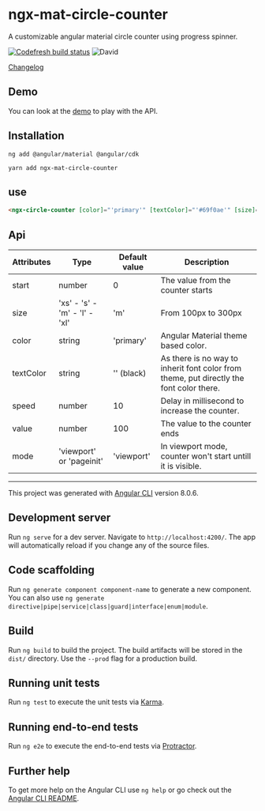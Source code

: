 # ngx-mat-circle-counter

A customizable angular material circle counter using progress spinner.

[![Codefresh build status]( https://g.codefresh.io/api/badges/pipeline/fbaldo31/ngx-mat-circle-counter%2Fngx-mat-circle-counter?key=eyJhbGciOiJIUzI1NiJ9.NWM2MTFjNmMxMmE5NTYyZTZhYWQ3YTRl.S6H0kL3RuTkulI3shIONacgTBojrmumEo9peBrC4buw&type=cf-1)]( https%3A%2F%2Fg.codefresh.io%2Fpipelines%2Fngx-mat-circle-counter%2Fbuilds%3Ffilter%3Dtrigger%3Abuild~Build%3Bpipeline%3A5e55724894419c47b158c8fd~ngx-mat-circle-counter) ![David](https://img.shields.io/david/fbaldo31/ngx-mat-circle-counter.svg)

[Changelog](https://github.com/fbaldo31/ngx-mat-circle-counter/blob/master/CHANGELOG.md)

## Demo

You can look at the [demo](https://fbaldo31.github.io/ngx-mat-circle-counter/) to play with the API.

## Installation

`ng add @angular/material @angular/cdk`

`yarn add ngx-mat-circle-counter`

## use

```html
<ngx-circle-counter [color]="'primary'" [textColor]="'#69f0ae'" [size]="'xs'"></ngx-circle-counter>
```

## Api

Attributes|Type|Default value|Description
----------|----|-------------|-----------
start|number|0|The value from the counter starts|
size|'xs' - 's' - 'm' - 'l' - 'xl'|'m'|From 100px to 300px
color|string|'primary'|Angular Material theme based color.
textColor|string|'' (black)|As there is no way to inherit font color from theme, put directly the font color there.
speed|number|10|Delay in millisecond to increase the counter.
value|number|100|The value to the counter ends|
mode|'viewport' or 'pageinit'|'viewport'|In viewport mode, counter won't start untill it is visible.

------------------------------------------------

This project was generated with [Angular CLI](https://github.com/angular/angular-cli) version 8.0.6.

## Development server

Run `ng serve` for a dev server. Navigate to `http://localhost:4200/`. The app will automatically reload if you change any of the source files.

## Code scaffolding

Run `ng generate component component-name` to generate a new component. You can also use `ng generate directive|pipe|service|class|guard|interface|enum|module`.

## Build

Run `ng build` to build the project. The build artifacts will be stored in the `dist/` directory. Use the `--prod` flag for a production build.

## Running unit tests

Run `ng test` to execute the unit tests via [Karma](https://karma-runner.github.io).

## Running end-to-end tests

Run `ng e2e` to execute the end-to-end tests via [Protractor](http://www.protractortest.org/).

## Further help

To get more help on the Angular CLI use `ng help` or go check out the [Angular CLI README](https://github.com/angular/angular-cli/blob/master/README.md).
